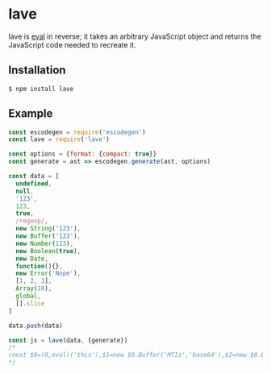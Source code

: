 # lave

lave is [eval] in reverse; it takes an arbitrary JavaScript object and returns the JavaScript code needed to recreate it.

## Installation

    $ npm install lave

## Example

```javascript
const escodegen = require('escodegen')
const lave = require('lave')

const options = {format: {compact: true}}
const generate = ast => escodegen.generate(ast, options)

const data = [
  undefined,
  null,
  '123',
  123,
  true,
  /regexp/,
  new String('123'),
  new Buffer('123'),
  new Number(123),
  new Boolean(true),
  new Date,
  function(){},
  new Error('Nope'),
  [1, 2, 3],
  Array(10),
  global,
  [].slice
]

data.push(data)

const js = lave(data, {generate})
/*
const $0=(0,eval)('this'),$1=new $0.Buffer('MTIz','base64'),$2=new $0.Error('Nope'),$3=$0.Array,$4=[undefined,null,'123',123,true,/regexp/,new $0.String('123'),$1,new $0.Number(123),new $0.Boolean(true),new $0.Date(1456465549204),function (){},$2,[1,2,3],$3(10),$0,$3.prototype.slice,null];$1[0]=49;$1[1]=50;$1[2]=51;$2.stack=undefined;$4[17]=$4;$4;
*/
```

[eval]: https://developer.mozilla.org/en-US/docs/Web/JavaScript/Reference/Global_Objects/eval

